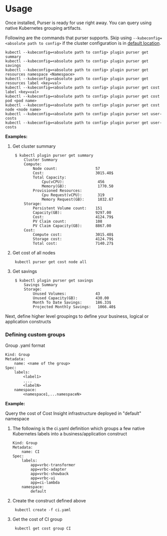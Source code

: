# Usage

Once installed, Purser is ready for use right away. You can query using native Kubernetes grouping artifacts.

Following are the commands that purser supports.
Skip using `--kubeconfig=<absolute path to config>` if the cluster configuration is in [default location](https://kubernetes.io/docs/concepts/configuration/organize-cluster-access-kubeconfig/#the-kubeconfig-environment-variable).

```
kubectl --kubeconfig=<absolute path to config> plugin purser get summary
kubectl --kubeconfig=<absolute path to config> plugin purser get savings
kubectl --kubeconfig=<absolute path to config> plugin purser get resources namespace <Namespace>
kubectl --kubeconfig=<absolute path to config> plugin purser get resources label <key=val>
kubectl --kubeconfig=<absolute path to config> plugin purser get cost label <key=val>
kubectl --kubeconfig=<absolute path to config> plugin purser get cost pod <pod name>
kubectl --kubeconfig=<absolute path to config> plugin purser get cost node <node name>
kubectl --kubeconfig=<absolute path to config> plugin purser set user-costs
kubectl --kubeconfig=<absolute path to config> plugin purser get user-costs
```

**Examples:**


1. Get cluster summary


        $ kubectl plugin purser get summary
            Cluster Summary
            Compute:
                Node count:                 57
                Cost:                       3015.48$
                Total Capacity:
                    Cpu(vCPU):               456
                    Memory(GB):              1770.50
                Provisioned Resources:
                    Cpu Request(vCPU):       319
                    Memory Request(GB):      1032.67
            Storage:
                Persistent Volume count:    151
                Capacity(GB):               9297.00
                Cost:                       4124.79$
                PV Claim count:             108
                PV Claim Capacity(GB):      8867.00
            Cost:
                Compute cost:               3015.48$
                Storage cost:               4124.79$
                Total cost:                 7140.27$



2. Get cost of all nodes

        kubectl purser get cost node all

3. Get savings

        $ kubectl plugin purser get savings
            Savings Summary
            Storage:
                Unused Volumes:             43
                Unused Capacity(GB):        430.00
                Month To Date Savings:      186.33$
                Projected Monthly Savings:   1066.40$


Next, define higher level groupings to define your business, logical or application constructs

### Defining custom groups
Group .yaml format

```
Kind: Group
Metadata:
    name: <name of the group>
Spec:
    labels:
        <label1>
        ....
        <labelN>
    namespace:
        <namespace1,...namespaceN>
```
**Example:**

Query the cost of Cost Insight infrastructure deployed in "default" namespace

1. The following is the ci.yaml definition which groups a few native Kubernetes labels into a business/application construct

    ```
    Kind: Group
    Metadata:
        name: CI
    Spec:
        labels:
            app=vrbc-transformer
            app=vrbc-adapter
            app=vrbc-showback
            app=vrbc-ui
            app=ci-lambda
        namespace:
            default
    ```
2. Create the construct defined above

        kubectl create -f ci.yaml

3. Get the cost of CI group

        kubectl get cost group CI
